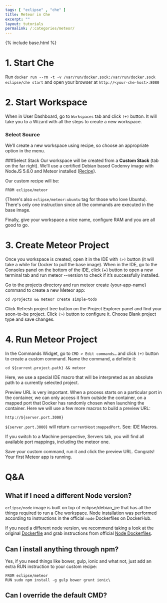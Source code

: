 ```yaml
---
tags: [ "eclipse" , "che" ]
title: Meteor in Che
excerpt: ""
layout: tutorials
permalink: /:categories/meteor/
---
```

{% include base.html %}
# 1. Start Che  
Run `docker run --rm -t -v /var/run/docker.sock:/var/run/docker.sock eclipse/che start` and open your browser at `http://<your-che-host>:8080`

# 2. Start Workspace  
When in User Dashboard, go to `Workspaces` tab and click `(+)` button. It will take you to a Wizard with all the steps to create a new workspace.

### Select Source
We’ll create a new workspace using recipe, so choose an appropriate option in the menu.

###Select Stack
Our workspace will be created from a **Custom Stack** (tab on the far right). We’ll use a certified Debian based Codenvy image with NodeJS 5.6.0 and Meteor installed ([Recipe](https://raw.githubusercontent.com/eclispe/che-dockerfiles/master/meteor/latest/Dockerfile)).

Our custom recipe will be:

`FROM eclipse/meteor`

(There's also `eclipse/meteor:ubuntu` tag for those who love Ubuntu). There's only one instruction since all the commands are executed in the base image.

Finally, give your workspace a nice name, configure RAM and you are all good to go.

# 3. Create Meteor Project  
Once you workspace is created, open it in the IDE with `(>)` button (it will take a while for Docker to pull the base image). When in the IDE, go to the Consoles panel on the bottom of the IDE, click (+) button to open a new terminal tab and run meteor --version to check if it’s successfully installed.

Go to the projects directory and run meteor create {your-app-name} command to create a new Meteor app:

`cd /projects && meteor create simple-todo`

Click Refresh project tree button on the Project Explorer panel and find your soon-to-be project. Click `(>)` button to configure it. Choose Blank project type and save changes.         

# 4. Run Meteor Project  
In the Commands Widget, go to `CMD > Edit commands…` and click `(+)` button to create a custom command. Name the command, a definite it:

`cd ${current.project.path} && meteor`

Here, we use a special IDE macro that will be interpreted as an absolute path to a currently selected project.

Preview URL is very important. When a process starts on a particular port in the container, we can only access it from outside the container, on a mapped port that Docker has randomly chosen when launching the container. Here we will use a few more macros to build a preview URL:

`http://${server.port.3000}`  

`${server.port.3000}` will return `currentHost:mappedPort`. See: IDE Macros.

If you switch to a Machine perspective, Servers tab, you will find all available port mappings, including the meteor one.

Save your custom command, run it and click the preview URL. Congrats! Your first Meteor app is running.
# Q&A  
## What if I need a different Node version?

`eclipse/node` image is built on top of eclipse/debian_jre that has all the things required to run a Che workspace. Node installation was performed according to instructions in the official `node` Dockerfiles on DockerHub.

If you need a different node version, we recommend taking a look at the original [Dockerfile](https://github.com/eclipse/che-dockerfiles/blob/master/meteor/debian/Dockerfile) and grab instructions from official [Node Dockerfiles](https://github.com/nodejs/docker-node/tree/0c722500f66fb5f606a57824babe9798ae98667b).

## Can I install anything through npm?

Yes, if you need things like bower, gulp, ionic and what not, just add an extra RUN instruction to your custom recipe:
```shell  
FROM eclipse/meteor
RUN sudo npm install -g gulp bower grunt ionic\
```
## Can I override the default CMD?
